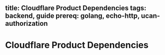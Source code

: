 title: Cloudflare Product Dependencies
tags: backend, guide
prereq: golang, echo-http, ucan-authorization
---
# Cloudflare Product Dependencies
